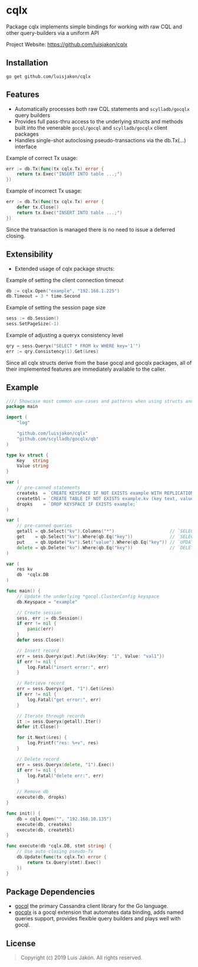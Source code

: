 cqlx
=====

Package cqlx implements simple bindings for working with raw CQL and other query-builders via a uniform API

Project Website: https://github.com/luisjakon/cqlx<br>

Installation
------------

    go get github.com/luisjakon/cqlx


Features
--------

* Automatically processes both raw CQL statements and ```scylladb/gocqlx``` query builders
* Provides full pass-thru access to the underlying structs and methods built into the venerable ```gocql/gocql``` and ```scylladb/gocqlx``` client packages
* Handles single-shot autoclosing pseudo-transactions via the db.Tx(...) interface


Example of correct Tx usage:
```go
err := db.Tx(func(tx cqlx.Tx) error {
    return tx.Exec("INSERT INTO table ...;")
})
```
Example of incorrect Tx usage:
```go
err := db.Tx(func(tx cqlx.Tx) error {
    defer tx.Close()
    return tx.Exec("INSERT INTO table ...;")
})
```
Since the transaction is managed there is no need to issue a deferred closing.


Extensibility
--------

* Extended usage of cqlx package structs:

Example of setting the client connection timeout
```go
db := cqlx.Open("example", "192.168.1.225")
db.Timeout = 3 * time.Second
```

Example of setting the session page size
```go
sess := db.Session()
sess.SetPageSize(-1)
```

Example of adjusting a queryx consistency level
```go
qry = sess.Queryx("SELECT * FROM kv WHERE key='1'")
err := qry.Consistency(1).Get(&res)
```
Since all cqlx structs derive from the base gocql and gocqlx packages, all of their implemented features are immediately available to the caller.


Example
-------

```go
//// Showcase most common use-cases and patterns when using structs and methods from this package
package main

import (
	"log"

	"github.com/luisjakon/cqlx"
	"github.com/scylladb/gocqlx/qb"
)

type kv struct {
	Key   string
	Value string
}

var (
	// pre-canned statements
	createks  = `CREATE KEYSPACE IF NOT EXISTS example WITH REPLICATION = {'class' : 'SimpleStrategy', 'replication_factor' : 1 };`
	createtbl = `CREATE TABLE IF NOT EXISTS example.kv (key text, value text, PRIMARY KEY (key));`
	dropks    = `DROP KEYSPACE IF EXISTS example;`
)

var (
	// pre-canned queries
	getall = qb.Select("kv").Columns("*")                     // `SELECT * FROM kv;`
	get    = qb.Select("kv").Where(qb.Eq("key"))              // `SELECT * FROM kv WHERE key=?;`
	put    = qb.Update("kv").Set("value").Where(qb.Eq("key")) // `UPDATE kv SET value=? WHERE key=?;`
	delete = qb.Delete("kv").Where(qb.Eq("key"))              // `DELETE *  FROM kv WHERE key=?;`
)

var (
	res kv
	db  *cqlx.DB
)

func main() {
	// Update the underlying *gocql.ClusterConfig keyspace
	db.Keyspace = "example"

	// Create session
	sess, err := db.Session()
	if err != nil {
		panic(err)
	}
	defer sess.Close()

	// Insert record
	err = sess.Queryx(put).Put(&kv{Key: "1", Value: "val1"})
	if err != nil {
		log.Fatal("insert error:", err)
	}

	// Retrieve record
	err = sess.Queryx(get, "1").Get(&res)
	if err != nil {
		log.Fatal("get error:", err)
	}

	// Iterate through records
	it := sess.Queryx(getall).Iter()
	defer it.Close()

	for it.Next(&res) {
		log.Printf("res: %+v", res)
	}

	// Delete record
	err = sess.Queryx(delete, "1").Exec()
	if err != nil {
		log.Fatal("delete err:", err)
	}

	// Remove db
	execute(db, dropks)
}

func init() {
	db = cqlx.Open("", "192.168.10.135")
	execute(db, createks)
	execute(db, createtbl)
}

func execute(db *cqlx.DB, stmt string) {
	// Use auto-closing pseudo-Tx 
	db.Update(func(tx cqlx.Tx) error {
		return tx.Query(stmt).Exec()
	})
}

```

Package Dependencies
---------

* [gocql](https://github.com/gocql/gocql) the primary Cassandra client library for the Go language.
* [gocqlx](https://github.com/scylladb/gocqlx) is a gocql extension that automates data binding, adds named queries support, provides flexible query builders and plays well with gocql.


License
-------

> Copyright (c) 2019 Luis Jakón. All rights reserved.